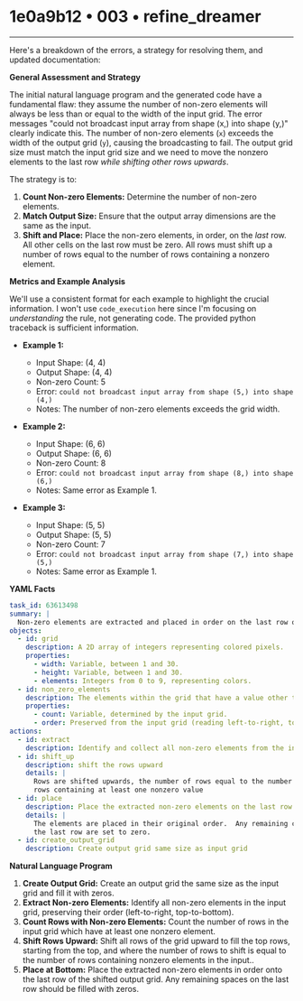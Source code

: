 # 1e0a9b12 • 003 • refine_dreamer

---
Here's a breakdown of the errors, a strategy for resolving them, and updated documentation:

**General Assessment and Strategy**

The initial natural language program and the generated code have a fundamental flaw: they assume the number of non-zero elements will always be less than or equal to the width of the input grid. The error messages "could not broadcast input array from shape (x,) into shape (y,)" clearly indicate this. The number of non-zero elements (`x`) exceeds the width of the output grid (`y`), causing the broadcasting to fail. The output grid size must match the input grid size and we need to move the nonzero elements to the last row *while shifting other rows upwards*.

The strategy is to:

1.  **Count Non-zero Elements:** Determine the number of non-zero elements.
2.  **Match Output Size:** Ensure that the output array dimensions are the same as the input.
3.  **Shift and Place:** Place the non-zero elements, in order, on the *last* row. All other cells on the last row must be zero. All rows must shift up a number of rows equal to the number of rows containing a nonzero element.

**Metrics and Example Analysis**

We'll use a consistent format for each example to highlight the crucial information. I won't use `code_execution` here since I'm focusing on *understanding* the rule, not generating code.  The provided python traceback is sufficient information.

*   **Example 1:**
    *   Input Shape: (4, 4)
    *   Output Shape: (4, 4)
    *   Non-zero Count: 5
    *   Error: `could not broadcast input array from shape (5,) into shape (4,)`
    *   Notes: The number of non-zero elements exceeds the grid width.

*   **Example 2:**
    *   Input Shape: (6, 6)
    *   Output Shape: (6, 6)
    *   Non-zero Count: 8
    *   Error: `could not broadcast input array from shape (8,) into shape (6,)`
    *   Notes: Same error as Example 1.

*   **Example 3:**
    *   Input Shape: (5, 5)
    *   Output Shape: (5, 5)
    *   Non-zero Count: 7
    *   Error: `could not broadcast input array from shape (7,) into shape (5,)`
    *   Notes: Same error as Example 1.

**YAML Facts**

```yaml
task_id: 63613498
summary: |
  Non-zero elements are extracted and placed in order on the last row of the output grid. Other rows are shifted upwards.
objects:
  - id: grid
    description: A 2D array of integers representing colored pixels.
    properties:
      - width: Variable, between 1 and 30.
      - height: Variable, between 1 and 30.
      - elements: Integers from 0 to 9, representing colors.
  - id: non_zero_elements
    description: The elements within the grid that have a value other than 0.
    properties:
      - count: Variable, determined by the input grid.
      - order: Preserved from the input grid (reading left-to-right, top-to-bottom).
actions:
  - id: extract
    description: Identify and collect all non-zero elements from the input grid.
  - id: shift_up
    description: shift the rows upward
    details: |
      Rows are shifted upwards, the number of rows equal to the number of input
      rows containing at least one nonzero value
  - id: place
    description: Place the extracted non-zero elements on the last row of the output grid.
    details: |
      The elements are placed in their original order.  Any remaining cells on
      the last row are set to zero.
  - id: create_output_grid
    description: Create output grid same size as input grid
```

**Natural Language Program**

1.  **Create Output Grid:** Create an output grid the same size as the input grid and fill it with zeros.
2.  **Extract Non-zero Elements:** Identify all non-zero elements in the input grid, preserving their order (left-to-right, top-to-bottom).
3.  **Count Rows with Non-zero Elements:** Count the number of rows in the input grid which have at least one nonzero element.
4.  **Shift Rows Upward:** Shift all rows of the grid upward to fill the top rows, starting from the top, and where the number of rows to shift is equal to the number of rows containing nonzero elements in the input..
5. **Place at Bottom:** Place the extracted non-zero elements in order onto the last row of the shifted output grid. Any remaining spaces on the last row should be filled with zeros.

